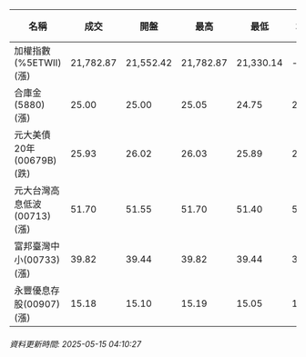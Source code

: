 | 名稱 | 成交 | 開盤 | 最高 | 最低 | 均價 | 成交金額(億) | 昨收 | 漲跌幅 | 漲跌 | 總量 | 昨量 | 振幅 |
| -------- | -------- | -------- | -------- |-------- | -------- | -------- |-------- |-------- |-------- | -------- | -------- |-------- |
|加權指數(%5ETWII) (漲)|21,782.87|21,552.42|21,782.87|21,330.14|-|4,101.69|21,330.14|2.12%|452.73|6,889,807|0|2.12%|
|合庫金(5880) (漲)|25.00|25.00|25.05|24.75|24.93|1.92|24.85|0.60%|0.15|7,718|5,820|1.21%|
|元大美債20年(00679B) (跌)|25.93|26.02|26.03|25.89|25.93|19.51|26.08|0.58%|0.15|75,228|43,373|0.54%|
|元大台灣高息低波(00713) (漲)|51.70|51.55|51.70|51.40|51.58|5.31|51.35|0.68%|0.35|10,303|15,337|0.58%|
|富邦臺灣中小(00733) (漲)|39.82|39.44|39.82|39.44|39.74|0.409|39.30|1.32%|0.52|1,029|965|0.97%|
|永豐優息存股(00907) (漲)|15.18|15.10|15.19|15.05|15.16|0.289|15.02|1.07%|0.16|1,904|1,545|0.93%|
###### 資料更新時間: 2025-05-15 04:10:27